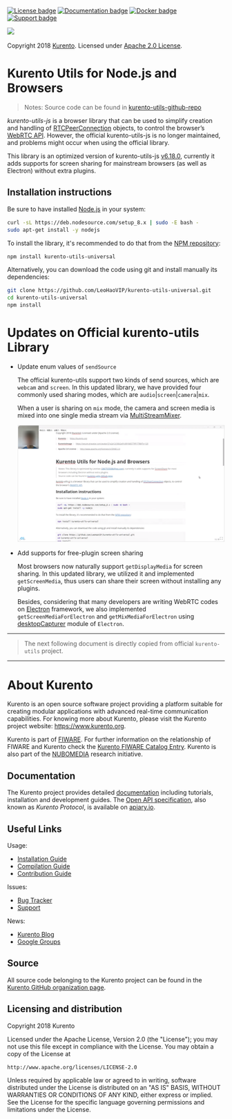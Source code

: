 [![License badge](https://img.shields.io/badge/license-Apache2-orange.svg)](http://www.apache.org/licenses/LICENSE-2.0)
[![Documentation badge](https://readthedocs.org/projects/fiware-orion/badge/?version=latest)](https://doc-kurento.readthedocs.io)
[![Docker badge](https://img.shields.io/docker/pulls/fiware/orion.svg)](https://hub.docker.com/r/fiware/stream-oriented-kurento/)
[![Support badge]( https://img.shields.io/badge/support-sof-yellowgreen.svg)](https://stackoverflow.com/questions/tagged/kurento)

[![][KurentoImage]][Kurento]

Copyright 2018 [Kurento]. Licensed under [Apache 2.0 License].

[Kurento]: https://kurento.org
[KurentoImage]: https://secure.gravatar.com/avatar/21a2a12c56b2a91c8918d5779f1778bf?s=120
[Apache 2.0 License]: http://www.apache.org/licenses/LICENSE-2.0



Kurento Utils for Node.js and Browsers
======================================

> Notes: 
> Source code can be found in [kurento-utils-github-repo](https://github.com/LeoHaoVIP/kurento-utils-universal)

*kurento-utils-js* is a browser library that can be used to simplify creation and handling of [RTCPeerConnection](https://developer.mozilla.org/en-US/docs/Web/API/RTCPeerConnection) objects, to control the browser’s [WebRTC API](https://developer.mozilla.org/en-US/docs/Web/API/WebRTC_API). However, the official kurento-utils-js is no longer maintained, and problems might occur when using the official library.

This library is an optimized version of kurento-utils-js [v6.18.0](https://www.npmjs.com/package/kurento-utils/v/6.18.0), currently it adds supports for screen sharing for mainstream browsers (as well as Electron) without extra plugins.


Installation instructions
-------------------------

Be sure to have installed [Node.js](https://nodejs.org/en/) in your system:

```bash
curl -sL https://deb.nodesource.com/setup_8.x | sudo -E bash -
sudo apt-get install -y nodejs
```

To install the library, it's recommended to do that from the [NPM repository](https://www.npmjs.com/package/kurento-utils-universal):

```bash
npm install kurento-utils-universal
```

Alternatively, you can download the code using git and install manually its dependencies:

```bash
git clone https://github.com/LeoHaoVIP/kurento-utils-universal.git
cd kurento-utils-universal
npm install
```

Updates on Official kurento-utils Library
======================================
- Update enum values of `sendSource`

    The official kurento-utils support two kinds of send sources, which are `webcam` and `screen`. In this updated library, we have provided four commonly used sharing modes, which are `audio`|`screen`|`camera`|`mix`.
    
    When a user is sharing on `mix` mode, the camera and screen media is mixed into one single media stream via  [MultiStreamMixer](https://github.com/muaz-khan/MultiStreamsMixer).
    
    <img src="README/image-20221112113723815.png" alt="image-20221112113723815" style="zoom:50%;" />
    
- Add supports for free-plugin screen sharing
  
  Most browsers now naturally support `getDisplayMedia` for screen sharing. In this updated library, we utilized it and implemented `getScreenMedia`, thus users can share their screen without installing any plugins. 
  
  Besides, considering that many developers are writing WebRTC codes on [Electron](https://www.electronjs.org/) framework, we also implemented `getScreenMediaForElectron` and `getMixMediaForElectron` using [desktopCapturer](https://www.electronjs.org/docs/latest/api/desktop-capturer) module of `Electron`.
  
  

---

> The next following document is directly copied from official `kurento-utils` project.

---



About Kurento
=============

Kurento is an open source software project providing a platform suitable for creating modular applications with advanced real-time communication capabilities. For knowing more about Kurento, please visit the Kurento project website: https://www.kurento.org.

Kurento is part of [FIWARE]. For further information on the relationship of FIWARE and Kurento check the [Kurento FIWARE Catalog Entry]. Kurento is also part of the [NUBOMEDIA] research initiative.

[FIWARE]: http://www.fiware.org
[Kurento FIWARE Catalog Entry]: http://catalogue.fiware.org/enablers/stream-oriented-kurento
[NUBOMEDIA]: http://www.nubomedia.eu



Documentation
-------------

The Kurento project provides detailed [documentation] including tutorials, installation and development guides. The [Open API specification], also known as *Kurento Protocol*, is available on [apiary.io].

[documentation]: https://www.kurento.org/documentation
[Open API specification]: http://kurento.github.io/doc-kurento/
[apiary.io]: http://docs.streamoriented.apiary.io/



Useful Links
------------

Usage:

* [Installation Guide](https://doc-kurento.readthedocs.io/en/latest/user/installation.html)
* [Compilation Guide](https://doc-kurento.readthedocs.io/en/latest/dev/dev_guide.html#developing-kms)
* [Contribution Guide](https://doc-kurento.readthedocs.io/en/latest/project/contribute.html)

Issues:

* [Bug Tracker](https://github.com/LeoHaoVIP/kurento-utils-universal/issues)
* [Support](https://doc-kurento.readthedocs.io/en/latest/user/support.html)

News:

* [Kurento Blog](https://www.kurento.org/blog)
* [Google Groups](https://groups.google.com/forum/#!forum/kurento)



Source
------

All source code belonging to the Kurento project can be found in the [Kurento GitHub organization page].

[Kurento GitHub organization page]: https://github.com/Kurento



Licensing and distribution
--------------------------

Copyright 2018 Kurento

Licensed under the Apache License, Version 2.0 (the "License");
you may not use this file except in compliance with the License.
You may obtain a copy of the License at

    http://www.apache.org/licenses/LICENSE-2.0

Unless required by applicable law or agreed to in writing, software
distributed under the License is distributed on an "AS IS" BASIS,
WITHOUT WARRANTIES OR CONDITIONS OF ANY KIND, either express or implied.
See the License for the specific language governing permissions and
limitations under the License.

